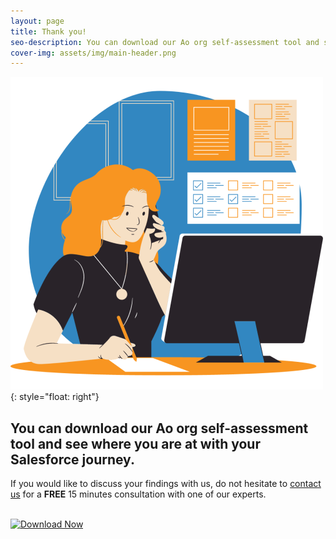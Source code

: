 ```yaml
---
layout: page
title: Thank you!
seo-description: You can download our Ao org self-assessment tool and see where you are at with your Salesforce journey.
cover-img: assets/img/main-header.png 
---
```

<meta name="googlebot" content="noindex">

![self-assessment image](assets/img/self-assessment.png){: style="float: right"}
## You can download our Ao org self-assessment tool and see where you are at with your Salesforce journey.
If you would like to discuss your findings with us, do not hesitate to [contact us](https://aocollab.tech/contact/) for a **FREE** 15 minutes consultation with one of our experts.
<br/><br/>

<a href="https://aocollab.tech/assets/ao-self-assessment-tool.pdf" download><img src="https://aocollab.tech/assets/icons/download-button.png" alt="Download Now" height="75"></a>

<br/>
<br/>
